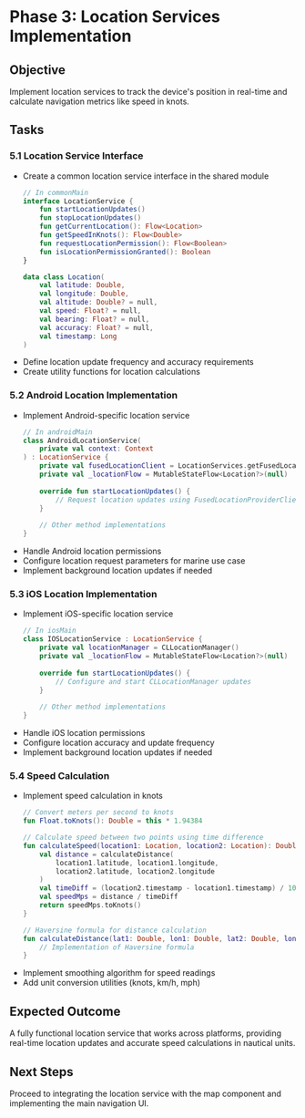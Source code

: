 # Phase 3: Location Services Implementation

## Objective
Implement location services to track the device's position in real-time and calculate navigation metrics like speed in knots.

## Tasks

### 5.1 Location Service Interface
- Create a common location service interface in the shared module
  ```kotlin
  // In commonMain
  interface LocationService {
      fun startLocationUpdates()
      fun stopLocationUpdates()
      fun getCurrentLocation(): Flow<Location>
      fun getSpeedInKnots(): Flow<Double>
      fun requestLocationPermission(): Flow<Boolean>
      fun isLocationPermissionGranted(): Boolean
  }
  
  data class Location(
      val latitude: Double,
      val longitude: Double,
      val altitude: Double? = null,
      val speed: Float? = null,
      val bearing: Float? = null,
      val accuracy: Float? = null,
      val timestamp: Long
  )
  ```
- Define location update frequency and accuracy requirements
- Create utility functions for location calculations

### 5.2 Android Location Implementation
- Implement Android-specific location service
  ```kotlin
  // In androidMain
  class AndroidLocationService(
      private val context: Context
  ) : LocationService {
      private val fusedLocationClient = LocationServices.getFusedLocationProviderClient(context)
      private val _locationFlow = MutableStateFlow<Location?>(null)
      
      override fun startLocationUpdates() {
          // Request location updates using FusedLocationProviderClient
      }
      
      // Other method implementations
  }
  ```
- Handle Android location permissions
- Configure location request parameters for marine use case
- Implement background location updates if needed

### 5.3 iOS Location Implementation
- Implement iOS-specific location service
  ```kotlin
  // In iosMain
  class IOSLocationService : LocationService {
      private val locationManager = CLLocationManager()
      private val _locationFlow = MutableStateFlow<Location?>(null)
      
      override fun startLocationUpdates() {
          // Configure and start CLLocationManager updates
      }
      
      // Other method implementations
  }
  ```
- Handle iOS location permissions
- Configure location accuracy and update frequency
- Implement background location updates if needed

### 5.4 Speed Calculation
- Implement speed calculation in knots
  ```kotlin
  // Convert meters per second to knots
  fun Float.toKnots(): Double = this * 1.94384
  
  // Calculate speed between two points using time difference
  fun calculateSpeed(location1: Location, location2: Location): Double {
      val distance = calculateDistance(
          location1.latitude, location1.longitude,
          location2.latitude, location2.longitude
      )
      val timeDiff = (location2.timestamp - location1.timestamp) / 1000.0 // seconds
      val speedMps = distance / timeDiff
      return speedMps.toKnots()
  }
  
  // Haversine formula for distance calculation
  fun calculateDistance(lat1: Double, lon1: Double, lat2: Double, lon2: Double): Double {
      // Implementation of Haversine formula
  }
  ```
- Implement smoothing algorithm for speed readings
- Add unit conversion utilities (knots, km/h, mph)

## Expected Outcome
A fully functional location service that works across platforms, providing real-time location updates and accurate speed calculations in nautical units.

## Next Steps
Proceed to integrating the location service with the map component and implementing the main navigation UI.